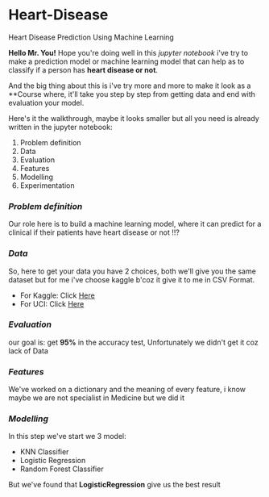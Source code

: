 # Heart-Disease
Heart Disease Prediction Using Machine Learning

**Hello Mr. You!**
Hope you're doing well in this *jupyter notebook* i've try to make a prediction model or machine learning model that can help as to classify if a person has ****heart disease or not****.

And the big thing about this is i've try more and more to make it look as a **Course where, it'll take you step by step from getting data and end with evaluation your model.

Here's it the walkthrough, maybe it looks smaller but all you need is already written in the jupyter notebook:
1. Problem definition
2. Data
3. Evaluation
4. Features
5. Modelling
6. Experimentation


### *Problem definition*
Our role here is to build a machine learning model, where it can predict for a clinical if their patients have heart disease or not !!?

### *Data*
So, here to get your data you have 2 choices, both we'll give you the same dataset but for me i've choose kaggle b'coz it give it to me in CSV Format.
* For Kaggle: Click [Here](https://www.kaggle.com/c/heart-disease-uci/data)
* For UCI: Click [Here](https://archive-beta.ics.uci.edu/ml/datasets/heart+disease)

### *Evaluation*
our goal is: get **95%** in the accuracy test, Unfortunately we didn't get it coz lack of Data

### *Features*
We've worked on a dictionary and the meaning of every feature, i know maybe we are not specialist in Medicine but we did it

### *Modelling*
In this step we've start we 3 model:
* KNN Classifier
* Logistic Regression
* Random Forest Classifier

But we've found that ****LogisticRegression**** give us the best result
